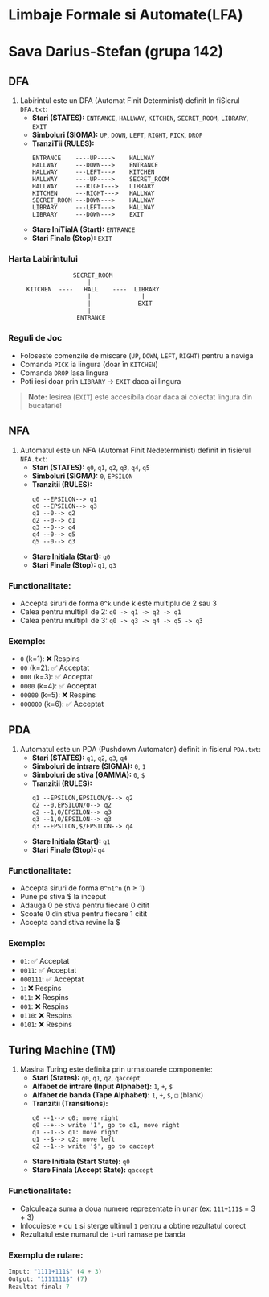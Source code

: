 # Limbaje Formale si Automate(LFA)
# Sava Darius-Stefan (grupa 142)

## DFA

1. Labirintul este un DFA (Automat Finit Determinist) definit In fiSierul `DFA.txt`:
    - **Stari (STATES):** `ENTRANCE`, `HALLWAY`, `KITCHEN`, `SECRET_ROOM`, `LIBRARY`, `EXIT`
    - **Simboluri (SIGMA):** `UP`, `DOWN`, `LEFT`, `RIGHT`, `PICK`, `DROP`
    - **TranziTii (RULES):**
        ```
        ENTRANCE    ----UP---->    HALLWAY
        HALLWAY     ---DOWN--->    ENTRANCE
        HALLWAY     ---LEFT--->    KITCHEN
        HALLWAY     ----UP---->    SECRET_ROOM
        HALLWAY     ---RIGHT--->   LIBRARY
        KITCHEN     ---RIGHT--->   HALLWAY
        SECRET_ROOM ---DOWN--->    HALLWAY
        LIBRARY     ---LEFT--->    HALLWAY
        LIBRARY     ---DOWN--->    EXIT
        ```
    - **Stare IniTialA (Start):** `ENTRANCE`
    - **Stari Finale (Stop):** `EXIT`

### Harta Labirintului
                      SECRET_ROOM
                          |
         KITCHEN  ----   HALL    ----  LIBRARY
                          |              |
                          |             EXIT
                          |
                       ENTRANCE

### Reguli de Joc
- Foloseste comenzile de miscare (`UP`, `DOWN`, `LEFT`, `RIGHT`) pentru a naviga
- Comanda `PICK` ia lingura (doar în `KITCHEN`)
- Comanda `DROP` lasa lingura
- Poti iesi doar prin `LIBRARY` -> `EXIT` daca ai lingura

> **Note:** Iesirea (`EXIT`) este accesibila doar daca ai colectat lingura din bucatarie!

## NFA

1. Automatul este un NFA (Automat Finit Nedeterminist) definit in fisierul `NFA.txt`:
    - **Stari (STATES):** `q0`, `q1`, `q2`, `q3`, `q4`, `q5`
    - **Simboluri (SIGMA):** `0`, `EPSILON`
    - **Tranzitii (RULES):**
        ```
        q0 --EPSILON--> q1
        q0 --EPSILON--> q3
        q1 --0--> q2
        q2 --0--> q1
        q3 --0--> q4
        q4 --0--> q5
        q5 --0--> q3
        ```
    - **Stare Initiala (Start):** `q0`
    - **Stari Finale (Stop):** `q1`, `q3`

### Functionalitate:
- Accepta siruri de forma `0^k` unde k este multiplu de 2 sau 3
- Calea pentru multipli de 2: `q0 -> q1 -> q2 -> q1`
- Calea pentru multipli de 3: `q0 -> q3 -> q4 -> q5 -> q3`

### Exemple:
- `0` (k=1): ❌ Respins
- `00` (k=2): ✅ Acceptat
- `000` (k=3): ✅ Acceptat
- `0000` (k=4): ✅ Acceptat
- `00000` (k=5): ❌ Respins
- `000000` (k=6): ✅ Acceptat


## PDA

1. Automatul este un PDA (Pushdown Automaton) definit in fisierul `PDA.txt`:
    - **Stari (STATES):** `q1`, `q2`, `q3`, `q4`
    - **Simboluri de intrare (SIGMA):** `0`, `1`
    - **Simboluri de stiva (GAMMA):** `0`, `$`
    - **Tranzitii (RULES):**
        ```
        q1 --EPSILON,EPSILON/$--> q2
        q2 --0,EPSILON/0--> q2
        q2 --1,0/EPSILON--> q3
        q3 --1,0/EPSILON--> q3
        q3 --EPSILON,$/EPSILON--> q4
        ```
    - **Stare Initiala (Start):** `q1`
    - **Stari Finale (Stop):** `q4`

### Functionalitate:
- Accepta siruri de forma `0^n1^n` (n ≥ 1)
- Pune pe stiva $ la inceput
- Adauga 0 pe stiva pentru fiecare 0 citit
- Scoate 0 din stiva pentru fiecare 1 citit
- Accepta cand stiva revine la $

### Exemple:
- `01`: ✅ Acceptat
- `0011`: ✅ Acceptat
- `000111`: ✅ Acceptat
- `1`: ❌ Respins
- `011`: ❌ Respins
- `001`: ❌ Respins
- `0110`: ❌ Respins
- `0101`: ❌ Respins


## Turing Machine (TM)

1. Masina Turing este definita prin urmatoarele componente:
    - **Stari (States):** `q0`, `q1`, `q2`, `qaccept`
    - **Alfabet de intrare (Input Alphabet):** `1`, `+`, `$`
    - **Alfabet de banda (Tape Alphabet):** `1`, `+`, `$`, `□` (blank)
    - **Tranzitii (Transitions):**
        ```
        q0 --1--> q0: move right
        q0 --+--> write '1', go to q1, move right
        q1 --1--> q1: move right
        q1 --$--> q2: move left
        q2 --1--> write '$', go to qaccept
        ```
    - **Stare Initiala (Start State):** `q0`
    - **Stare Finala (Accept State):** `qaccept`

### Functionalitate:
- Calculeaza suma a doua numere reprezentate in unar (ex: `111+111$` = 3 + 3)
- Inlocuieste `+` cu `1` si sterge ultimul `1` pentru a obtine rezultatul corect
- Rezultatul este numarul de `1`-uri ramase pe banda

### Exemplu de rulare:
```python
Input: "1111+111$" (4 + 3)
Output: "1111111$" (7)
Rezultat final: 7
